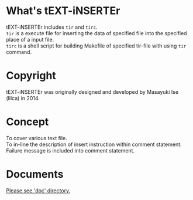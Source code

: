 What's tEXT-iNSERTEr
===

tEXT-iNSERTEr includes `tir` and `tirc`.  
`tir` is a execute file for inserting the data of specified file into the specified place of a input file.  
`tirc` is a shell script for building Makefile of specified tir-file with using `tir` command.  

Copyright
===
tEXT-iNSERTEr was originally designed and developed by Masayuki Ise (lilca) in 2014.

Concept
===
To cover various text file.  
To in-line the description of insert instruction within comment statement.  
Failure message is included into comment statement.  

Documents
===
[Please see 'doc' directory.](doc/contents.md)
